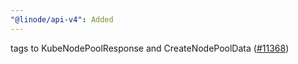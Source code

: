 ```yaml
---
"@linode/api-v4": Added
---
```


tags to KubeNodePoolResponse and CreateNodePoolData ([#11368](https://github.com/linode/manager/pull/11368))
